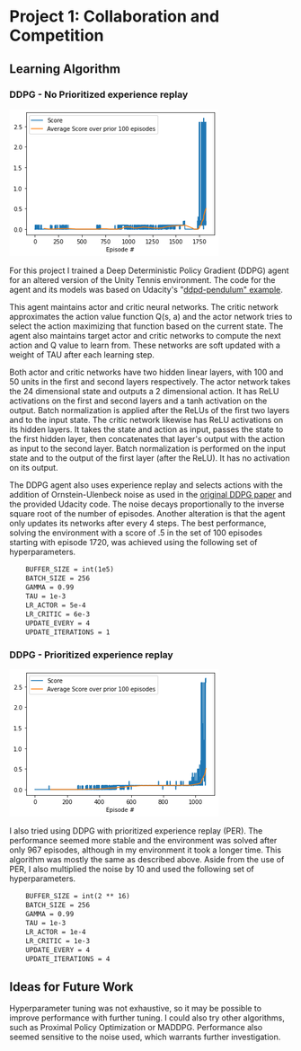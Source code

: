 # Project 1: Collaboration and Competition

## Learning Algorithm

### DDPG - No Prioritized experience replay

![Scores](ddpg_tennis_scores.png)

For this project I trained a Deep Deterministic Policy Gradient (DDPG) agent for an altered version of the Unity Tennis environment. The code for the agent and its models was based on Udacity's "[ddpd-pendulum" example](https://github.com/udacity/deep-reinforcement-learning/tree/master/ddpg-pendulum). 

This agent maintains actor and critic neural networks. The critic network approximates the action value function Q(s, a) and the actor network tries to select the action maximizing that function based on the current state. The agent also maintains target actor and critic networks to compute the next action and Q value to learn from. These networks are soft updated with a weight of TAU after each learning step. 

Both actor and critic networks have two hidden linear layers, with 100 and 50 units in the first and second layers respectively.  The actor network takes the 24 dimensional state and outputs a 2 dimensional action. It has ReLU activations on the first and second layers and a tanh activation on the output. Batch normalization is applied after the ReLUs of the first two layers and to the input state. The critic network likewise has ReLU activations on its hidden layers. It takes the state and action as input, passes the state to the first hidden layer, then concatenates that layer's output with the action as input to the second layer. Batch normalization is performed on the input state and to the output of the first layer (after the ReLU). It has no activation on its output.

The DDPG agent also uses experience replay and selects actions with the addition of Ornstein-Ulenbeck noise as used in the [original DDPG paper](https://arxiv.org/abs/1509.02971) and the provided Udacity code. The noise decays proportionally to the inverse square root of the number of episodes. Another alteration is that the agent only updates its networks after every 4 steps. The best performance, solving the environment with a score of .5 in the set of 100 episodes starting with episode 1720, was achieved using the following set of hyperparameters.

		BUFFER_SIZE = int(1e5)
		BATCH_SIZE = 256
		GAMMA = 0.99
		TAU = 1e-3
		LR_ACTOR = 5e-4
		LR_CRITIC = 6e-3
		UPDATE_EVERY = 4
		UPDATE_ITERATIONS = 1

### DDPG - Prioritized experience replay

![Scores](per_ddpg_tennis_scores.png)

I also tried using DDPG with prioritized experience replay (PER). The performance seemed more stable and the environment was solved after only 967 episodes, although in my environment it took a longer time. This algorithm was mostly the same as described above. Aside from the use of PER, I also multiplied the noise by 10 and used the following set of hyperparameters. 

		BUFFER_SIZE = int(2 ** 16)
		BATCH_SIZE = 256
		GAMMA = 0.99
		TAU = 1e-3
		LR_ACTOR = 1e-4
		LR_CRITIC = 1e-3
		UPDATE_EVERY = 4
		UPDATE_ITERATIONS = 4

## Ideas for Future Work

Hyperparameter tuning was not exhaustive, so it may be possible to improve performance with further tuning. I could also try other algorithms, such as Proximal Policy Optimization or MADDPG. Performance also seemed sensitive to the noise used, which warrants further investigation.
